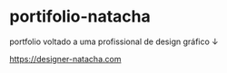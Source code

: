 # portifolio-natacha
portfolio voltado a uma profissional de design gráfico ↓

https://designer-natacha.com
